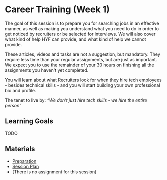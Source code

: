 # Career Training (Week 1)

The goal of this session is to prepare you for searching jobs in an effective manner, as well as making you understand what you need to do in order to get noticed by recruiters or be selected for interviews. We will also cover what kind of help HYF can provide, and what kind of help we cannot provide.

These articles, videos and tasks are not a suggestion, but mandatory. They require less time than your regular assignments, but are just as important. We expect you to use the remainder of your 30 hours on finishing all the assignments you haven't yet completed.

You will learn about what Recruiters look for when they hire tech employees - besides technical skills - and you will start building your own professional bio and profile.

The tenet to live by: _“We don’t just hire tech skills - we hire the entire person”_

## Learning Goals

TODO

## Materials

- [Preparation](preparation.md)
- [Session Plan](session-plan.md)
- (There is no assignment for this session)
